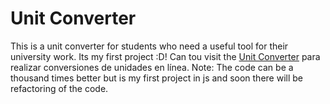 # Unit Converter
This is a unit converter for students who need a useful tool for their university work.
Its my first project :D!
Can tou visit the [Unit Converter](https://skeiilatt.github.io/Unit_Converter/) para realizar conversiones de unidades en línea.
Note: The code can be a thousand times better but is my first project in js and soon there will be refactoring of the code.
